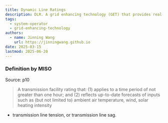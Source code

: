 ```yaml
---
title: Dynamic Line Ratings
description: DLR. A grid enhancing technology (GET) that provides real-time ratings of transmission lines based on current weather conditions.
tags:
  - system-operator
  - grid-enhancing-technology
authors:
  - name: Jinning Wang
    url: https://jinningwang.github.io
date: 2025-03-15
lastmod: 2025-06-20
---
```


### Definition by MISO

Source: <d-cite key="miso2023ferc881"></d-cite> p10

> A transmission facility rating that:
> (1) applies to a time period of not greater than one hour; and
> (2) reflects up-to-date forecasts of inputs such as (but not limited to) ambient air temperature, wind, solar heating intensity

- transmission line tension, or transmission line sag.
